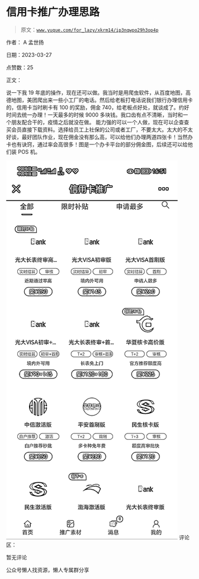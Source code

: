 # 信用卡推广办理思路

> 原文：[`www.yuque.com/for_lazy/xkrm14/ip3nqwpo29h3op4p`](https://www.yuque.com/for_lazy/xkrm14/ip3nqwpo29h3op4p)



作者： A 孟世扬



日期：2023-03-27



点赞数：25

<ne-hole id="u4bf35f71" data-lake-id="u4bf35f71">

正文：



说一下我 19 年底的操作，现在还可以做。我当时是用爬虫软件，从百度地图，高德地图，美团爬出来一些小工厂的电话。然后给老板打电话说我们银行办理信用卡的，信用卡当时刷卡有 100 的奖励，佣金 740，给老板点好处，就谈成了。约好时间去统一办理！一天最多的时候 9000 多块钱。我口齿有点不清晰，当时和一个朋友配合干的，疫情之后就没在做。 能力强的可以一个人做，现在可以企查查买会员直接下载资料。选择给员工上社保的公司或者工厂，不要太大。太大的不太好谈，最好团队作业，现在佣金没有那么高，可以给他们办理两道四张卡！当然办卡也有诀窍，通过率会高很多！图是一个办卡平台的部分佣金图，后续还可以给他们装 POS 机。



![](img/68e1fb1bd9a7219879a5abf1856964d3.png)  <ne-hole id="u44e846b6" data-lake-id="u44e846b6"><ne-p id="u35930b4b" data-lake-id="u35930b4b">评论区：



暂无评论

<ne-hole id="u7b63e427" data-lake-id="u7b63e427">

公众号懒人找资源，懒人专属群分享

</ne-hole></ne-hole></ne-p></ne-hole>